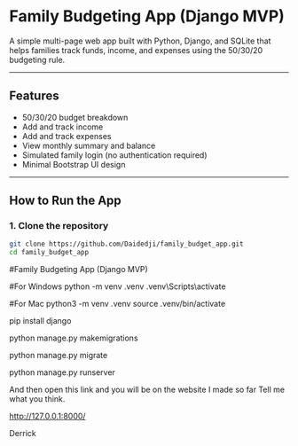 # Family Budgeting App (Django MVP)

A simple multi-page web app built with Python, Django, and SQLite that helps families track funds, income, and expenses using the 50/30/20 budgeting rule.

---

## Features
- 50/30/20 budget breakdown  
- Add and track income  
- Add and track expenses  
- View monthly summary and balance  
- Simulated family login (no authentication required)  
- Minimal Bootstrap UI design  

---

## How to Run the App

### 1. Clone the repository
```bash
git clone https://github.com/Daidedji/family_budget_app.git
cd family_budget_app

```
#Family Budgeting App (Django MVP) 

#For Windows 
python -m venv 
.venv .venv\Scripts\activate 

#For Mac 
python3 -m venv .venv 
source .venv/bin/activate 

pip install django 

python manage.py makemigrations

python manage.py migrate 

python manage.py runserver 

And then open this link and you will be on the website I made so far Tell me what you think.

http://127.0.0.1:8000/

Derrick